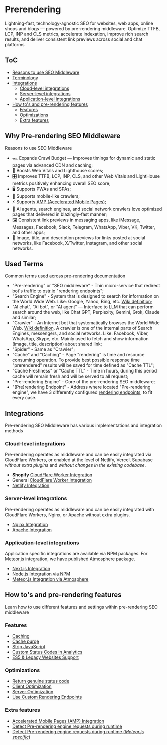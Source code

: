 # Prerendering

Lightning-fast, technology-agnostic SEO for websites, web apps, online shops and blogs — powered by pre-rendering middleware. Optimize TTFB, LCP, INP and CLS metrics, accelerate indexation, improve rich search results, and deliver consistent link previews across social and chat platforms

## ToC

- [Reasons to use SEO Middleware](https://github.com/veliovgroup/ostrio/blob/master/docs/prerendering/README.md#why-pre-rendering-seo-middleware)
- [Terminology](https://github.com/veliovgroup/ostrio/blob/master/docs/prerendering/README.md#used-terms)
- [Integrations](https://github.com/veliovgroup/ostrio/blob/master/docs/prerendering/README.md#integrations)
  - [Cloud-level integrations](https://github.com/veliovgroup/ostrio/blob/master/docs/prerendering/README.md#cloud-level-integrations)
  - [Server-level integrations](https://github.com/veliovgroup/ostrio/blob/master/docs/prerendering/README.md#server-level-integrations)
  - [Application-level integrations](https://github.com/veliovgroup/ostrio/blob/master/docs/prerendering/README.md#application-level-integrations)
- [How to's and pre-rendering features](https://github.com/veliovgroup/ostrio/blob/master/docs/prerendering/README.md#how-tos-and-pre-rendering-features)
  - [Features](https://github.com/veliovgroup/ostrio/blob/master/docs/prerendering/README.md#features)
  - [Optimizations](https://github.com/veliovgroup/ostrio/blob/master/docs/prerendering/README.md#optimizations)
  - [Extra features](https://github.com/veliovgroup/ostrio/blob/master/docs/prerendering/README.md#extra-features)

## Why Pre-rendering SEO Middleware

Reasons to use SEO Middleware

- 🏎️ Expands Crawl Budget — Improves timings for dynamic and static pages via advanced CDN and caching;
- 🚀 Boosts Web Vitals and Lighthouse scores;
- 🎛️ Improves TTFB, LCP, INP, CLS, and other Web Vitals and LightHouse metrics positively enhancing overall SEO score;
- 🖥 Supports PWAs and SPAs;
- 📱 Supports mobile-like crawlers;
- ⚡️ Supports [AMP (Accelerated Mobile Pages)](https://www.ampproject.org);
- 🤝 AI agents, search engines, and social network crawlers love optimized pages that delivered in blazingly-fast manner;
- 🖼️ Consistent link previews in messaging apps, like iMessage, Messages, Facebook, Slack, Telegram, WhatsApp, Viber, VK, Twitter, and other apps;
- 👥 Image, title, and description previews for links posted at social networks, like Facebook, X/Twitter, Instagram, and other social networks.

## Used Terms

Common terms used across pre-rendering documentation

- "Pre-rendering" or "SEO middleware" - Thin micro-service that redirect bot's traffic to ostr.io "rendering endpoints";
- "Search Engine" - System that is designed to search for information on the World Wide Web. Like: Google, Yahoo, Bing, etc. [Wiki definition](https://en.wikipedia.org/wiki/Web_search_engine);
- "AI chat", "AI bot", or "AI agent" — Interface to LLM that can perform search around the web, like Chat GPT, Perplexity, Gemini, Grok, Claude and similar;
- "Crawler" - An Internet bot that systematically browses the World Wide Web. [Wiki definition](https://en.wikipedia.org/wiki/Web_crawler). A crawler is one of the internal parts of Search Engines, messengers, and social networks. Like: Facebook, Viber, WhatsApp, Skype, etc. Mainly used to fetch and show information (image, title, description) about shared link;
- "Spider" - Same as "Crawler";
- "Cache" and "Caching" - Page "rendering" is time and resource consuming operation. To provide best possible response time "prerendered" results will be saved for time defined as "Cache TTL";
- "Cache Freshness" or "Cache TTL" - Time in hours, during this period cache will remain fresh and will be served to all request;
- "Pre-rendering Engine" - Core of the pre-rendering SEO middleware;
- "(Pre)rendering Endpoint" - Address where located "Pre-rendering engine", we have 3 differently configured [rendering endpoints](https://github.com/veliovgroup/ostrio/blob/master/docs/prerendering/rendering-endpoints.md), to fit every case.

## Integrations

Pre-rendering SEO Middleware has various implementations and integration methods

### Cloud-level integrations

Pre-rendering operates as middleware and can be easily integrated via CloudFlare Workers, or enabled at the level of Netlify, Vercel, Supabase *without extra plugins* and *without changes in the existing codebase*.

- **Shopify** [CloudFlare Worker Integration](https://github.com/veliovgroup/ostrio/blob/master/docs/prerendering/shopify-seo-integration.md#seo-middleware-worker-for-shopify)
- General [CloudFlare Worker Integration](https://github.com/veliovgroup/ostrio/blob/master/docs/prerendering/cloudflare-worker.md)
- [Netlify Integration](https://github.com/veliovgroup/ostrio/blob/master/docs/prerendering/netlify-prerendering.md)

### Server-level integrations

Pre-rendering operates as middleware and can be easily integrated with CloudFlare Workers, Nginx, or Apache without extra plugins.

- [Nginx Integration](https://github.com/veliovgroup/ostrio/blob/master/docs/prerendering/nginx.md)
- [Apache Integration](https://github.com/veliovgroup/ostrio/blob/master/docs/prerendering/apache.md)

### Application-level integrations

Application specific integrations are available via NPM packages. For Meteor.js integration, we have published Atmosphere package.

- [Next.js Integration](https://github.com/veliovgroup/ostrio/blob/master/docs/prerendering/nextjs-prerendering.md)
- [Node.js Integration via NPM](https://github.com/veliovgroup/ostrio/blob/master/docs/prerendering/node-npm.md)
- [Meteor.js Integration via Atmosphere](https://github.com/veliovgroup/ostrio/blob/master/docs/prerendering/meteor-atmosphere.md)

## How to's and pre-rendering features

Learn how to use different features and settings within pre-rendering SEO middleware

### Features

- [Caching](https://github.com/veliovgroup/ostrio/blob/master/docs/prerendering/cache.md)
- [Cache purge](https://github.com/veliovgroup/ostrio/blob/master/docs/prerendering/cache-purge.md)
- [Strip JavaScript](https://github.com/veliovgroup/ostrio/blob/master/docs/prerendering/strip-javascript.md)
- [Custom Status Codes in Analytics](https://github.com/veliovgroup/ostrio/blob/master/docs/prerendering/prerendering-custom-status-codes.md)
- [ES5 & Legacy Websites Support](https://github.com/veliovgroup/ostrio/blob/master/docs/prerendering/es6-support.md)

### Optimizations

- [Return genuine status code](https://github.com/veliovgroup/ostrio/blob/master/docs/prerendering/genuine-status-code.md)
- [Client Optimization](https://github.com/veliovgroup/ostrio/blob/master/docs/prerendering/optimization.md)
- [Server Optimization](https://github.com/veliovgroup/ostrio/blob/master/docs/prerendering/rendering-endpoints.md)
- [Use Custom Rendering Endpoints](https://github.com/veliovgroup/ostrio/blob/master/docs/prerendering/rendering-endpoints.md)

### Extra features

- [Accelerated Mobile Pages (AMP) Integration](https://github.com/veliovgroup/ostrio/blob/master/docs/prerendering/amp-support.md)
- [Detect Pre-rendering engine requests during runtime](https://github.com/veliovgroup/ostrio/blob/master/docs/prerendering/detect-prerendering.md)
- [Detect Pre-rendering engine requests during runtime (*Meteor.js specific*)](https://github.com/veliovgroup/ostrio/blob/master/docs/prerendering/detect-prerendering-meteor.md)

